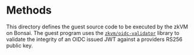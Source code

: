 # Methods

This directory defines the guest source code to be executed by the zkVM on Bonsai. The guest program uses the [`zkvm/oidc-validator`] library to validate the integrity of an OIDC issued JWT against a providers RS256 public key.  

[`zkvm/oidc-validator`]: ../oidc-validator
